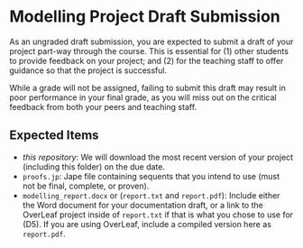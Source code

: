# Modelling Project Draft Submission

As an ungraded draft submission, you are expected to submit a draft of your project part-way through the course. This is essential for (1) other students to provide feedback on your project; and (2) for the teaching staff to offer guidance so that the project is successful.

While a grade will not be assigned, failing to submit this draft may result in poor performance in your final grade, as you will miss out on the critical feedback from both your peers and teaching staff.

## Expected Items

* *this repository*: We will download the most recent version of your project (including this folder) on the due date.
* `proofs.jp`: Jape file containing sequents that you intend to use (must not be final, complete, or proven).
* `modelling_report.docx` or (`report.txt` and `report.pdf`): Include either the Word document for your documentation draft, or a link to the OverLeaf project inside of `report.txt` if that is what you chose to use for (D5). If you are using OverLeaf, include a compiled version here as `report.pdf`.
